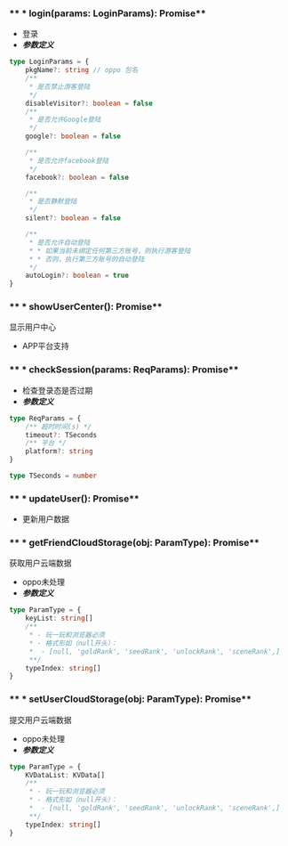 ### ** * login(params: LoginParams): Promise**
- 登录
- ***参数定义***

```typescript
type LoginParams = {
	pkgName?: string // oppo 包名
	/**
	 * 是否禁止游客登陆
	 */
	disableVisitor?: boolean = false
	/**
	 * 是否允许Google登陆
	 */
	google?: boolean = false

	/**
	 * 是否允许facebook登陆
	 */
	facebook?: boolean = false

	/**
	 * 是否静默登陆
	 */
	silent?: boolean = false

	/**
	 * 是否允许自动登陆
	 * * 如果当前未绑定任何第三方账号，则执行游客登陆
	 * * 否则，执行第三方账号的自动登陆
	 */
	autoLogin?: boolean = true
}

```


### ** * showUserCenter(): Promise**
显示用户中心
* APP平台支持


### ** * checkSession(params: ReqParams): Promise**
- 检查登录态是否过期
- ***参数定义***

```typescript
type ReqParams = {
	/** 超时时间(s) */
	timeout?: TSeconds
	/** 平台 */
	platform?: string
}

```


```typescript
type TSeconds = number

```


### ** * updateUser(): Promise**
- 更新用户数据


### ** * getFriendCloudStorage(obj: ParamType): Promise**
获取用户云端数据
- oppo未处理
- ***参数定义***

```typescript
type ParamType = {
	keyList: string[]
	/**
	 * - 玩一玩和浏览器必须
	 * - 格式形如（null开头）：
	 * 	- [null, 'goldRank', 'seedRank', 'unlockRank', 'sceneRank',]
	 **/
	typeIndex: string[]
}

```


### ** * setUserCloudStorage(obj: ParamType): Promise**
提交用户云端数据
- oppo未处理
- ***参数定义***

```typescript
type ParamType = {
	KVDataList: KVData[]
	/**
	 * - 玩一玩和浏览器必须
	 * - 格式形如（null开头）：
	 * 	- [null, 'goldRank', 'seedRank', 'unlockRank', 'sceneRank',]
	 **/
	typeIndex: string[]
}

```

